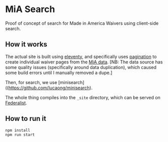 # MiA Search

Proof of concept of search for Made in America Waivers using client-side search.

## How it works

The actual site is built using [eleventy](https://11ty.dev), and specifically uses [pagination](https://www.11ty.dev/docs/pagination/) to create individual waiver pages from the [MiA data](https://github.com/GSA/made-in-america-data). [NB: The data source has some quality issues (specifically around data duplication), which caused some build errors until I manually removed a dupe.]

Then, for search, we use [minisearch]((https://github.com/lucaong/minisearch).

The whole thing compiles into the `_site` directory, which can be served on [Federalist](https://federalist.18f.gov).

## How to run it

```sh
npm install
npm run start
```
